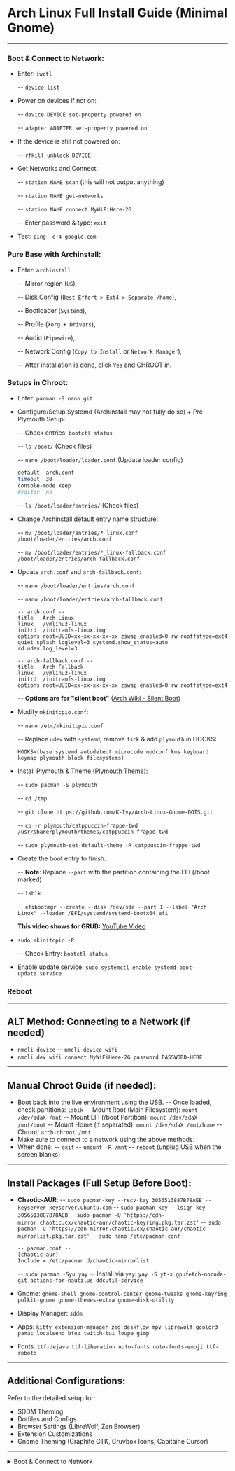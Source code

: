 # Arch Linux Full Install Guide (Minimal Gnome)
---
### Boot & Connect to Network:
- Enter: `iwctl`
  
  -- `device list`
  
- Power on devices if not on:
  
  -- `device DEVICE set-property powered on`
  
  -- `adapter ADAPTER set-property powered on`
  
- If the device is still not powered on:
  
  -- `rfkill unblock DEVICE`

- Get Networks and Connect:
  
  -- `station NAME scan` (this will not output anything)
  
  -- `station NAME get-networks`
  
  -- `station NAME connect MyWiFiHere-2G`
  
  -- Enter password & type: `exit`
  
- Test: `ping -c 4 google.com`

### Pure Base with Archinstall:
- Enter: `archinstall`
  
  -- Mirror region (`US`),

  -- Disk Config (`Best Effort > Ext4 > Separate /home`),

  -- Bootloader (`Systemd`),

  -- Profile (`Xorg + Drivers`),

  -- Audio (`Pipewire`),
     
  -- Network Config (`Copy to Install` or `Network Manager`),

  -- After installation is done, click `Yes` and CHROOT in.

### Setups in Chroot:
- Enter: `pacman -S nano git`

- Configure/Setup Systemd (Archinstall may not fully do so) + Pre Plymouth Setup:
  
  -- Check entries: `bootctl status`

  -- `ls /boot/` (Check files)

  -- `nano /boot/loader/loader.conf` (Update loader config)

    ```bash
    default  arch.conf
    timeout  30
    console-mode keep
    #editor  no
    ```

  -- `ls /boot/loader/entries/` (Check files)
  
- Change Archinstall default entry name structure:
  
  -- `mv /boot/loader/entries/*_linux.conf /boot/loader/entries/arch.conf`
  
  -- `mv /boot/loader/entries/*_linux-fallback.conf /boot/loader/entries/arch-fallback.conf`
  
- Update `arch.conf` and `arch-fallback.conf`:
  
  -- `nano /boot/loader/entries/arch.conf`
  
  -- `nano /boot/loader/entries/arch-fallback.conf`

    ```plaintext
    -- arch.conf --
    title   Arch Linux
    linux   /vmlinuz-linux
    initrd  /initramfs-linux.img
    options root=UUID=xx-xx-xx-xx-xx zswap.enabled=0 rw rootfstype=ext4 quiet splash loglevel=3 systemd.show_status=auto rd.udev.log_level=3

    -- arch-fallback.conf --
    title   Arch Fallback
    linux   /vmlinuz-linux
    initrd  /initramfs-linux.img
    options root=UUID=xx-xx-xx-xx-xx zswap.enabled=0 rw rootfstype=ext4
    ```

  -- **Options are for "silent boot"** ([Arch Wiki - Silent Boot](https://wiki.archlinux.org/title/Silent_boot))

- Modify `mkinitcpio.conf`:
  
  -- `nano /etc/mkinitcpio.conf`
  
  -- Replace `udev` with `systemd`, remove `fsck` & add `plymouth` in HOOKS:

    ```plaintext
    HOOKS=(base systemd autodetect microcode modconf kms keyboard keymap plymouth block filesystems)
    ```

- Install Plymouth & Theme ([Plymouth Theme](https://github.com/catppuccin/plymouth)):
  
  -- `sudo pacman -S plymouth`

  -- `cd /tmp`

  -- `git clone https://github.com/K-Ivy/Arch-Linux-Gnome-DOTS.git`

  -- `cp -r plymouth/catppuccin-frappe-twd /usr/share/plymouth/themes/catppuccin-frappe-twd`

  -- `sudo plymouth-set-default-theme -R catppuccin-frappe-twd`

- Create the boot entry to finish:
  
  -- **Note**: Replace `--part` with the partition containing the EFI (/boot marked)

  -- `lsblk`

  -- `efibootmgr --create --disk /dev/sda --part 1 --label "Arch Linux" --loader /EFI/systemd/systemd-bootx64.efi`

  **This video shows for GRUB:** [YouTube Video](https://www.youtube.com/watch?v=mWl4P6DOt9M)

- `sudo mkinitcpio -P`
  
  -- Check Entry: `bootctl status`
  
- Enable update service: `sudo systemctl enable systemd-boot-update.service`

### Reboot

---

## ALT Method: Connecting to a Network (if needed)
- `nmcli device`
  -- `nmcli device wifi`
- `nmcli dev wifi connect MyWiFiHere-2G password PASSWORD-HERE`

---

## Manual Chroot Guide (if needed):
- Boot back into the live environment using the USB.
  -- Once loaded, check partitions: `lsblk`
  -- Mount Root (Main Filesystem): `mount /dev/sdaX /mnt`
  -- Mount EFI (/boot Partition): `mount /dev/sdaX /mnt/boot`
  -- Mount Home (if separated): `mount /dev/sdaX /mnt/home`
  -- Chroot: `arch-chroot /mnt`
- Make sure to connect to a network using the above methods.
- When done:
  -- `exit`
  -- `umount -R /mnt`
  -- `reboot` (unplug USB when the screen blanks)

---

## Install Packages (Full Setup Before Boot):
- **Chaotic-AUR**:
  -- `sudo pacman-key --recv-key 3056513887B78AEB --keyserver keyserver.ubuntu.com`
  -- `sudo pacman-key --lsign-key 3056513887B78AEB`
  -- `sudo pacman -U 'https://cdn-mirror.chaotic.cx/chaotic-aur/chaotic-keyring.pkg.tar.zst'`
  -- `sudo pacman -U 'https://cdn-mirror.chaotic.cx/chaotic-aur/chaotic-mirrorlist.pkg.tar.zst'`
  -- `sudo nano /etc/pacman.conf`

    ```plaintext
    -- pacman.conf --
    [chaotic-aur]
    Include = /etc/pacman.d/chaotic-mirrorlist
    ```

  -- `sudo pacman -Syu yay`
  -- Install via `yay`: `yay -S yt-x gpufetch-nocuda-git actions-for-nautilus ddcutil-service`
- Gnome: `gnome-shell gnome-control-center gnome-tweaks gnome-keyring polkit-gnome gnome-themes-extra gnome-disk-utility`
- Display Manager: `sddm`
- Apps: `kitty extension-manager zed deskflow mpv librewolf gcolor3 pamac localsend btop twitch-tui loupe gimp`
- Fonts: `ttf-dejavu ttf-liberation noto-fonts noto-fonts-emoji ttf-roboto`

---

## Additional Configurations:
Refer to the detailed setup for:
- SDDM Theming
- Dotfiles and Configs
- Browser Settings (LibreWolf, Zen Browser)
- Extension Customizations
- Gnome Theming (Graphite GTK, Gruvbox Icons, Capitaine Cursor)

---





<details>
<summary>Boot & Connect to Network</summary>
  
</details> 
